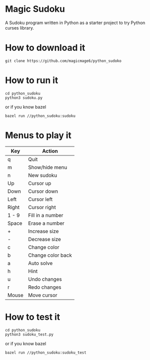 # Magic Sudoku

A Sudoku program written in Python as a starter project to try Python curses library.

# How to download it

```shell
git clone https://github.com/magicmage6/python_sudoko
```

# How to run it

```shell
cd python_sudoku
python3 sudoku.py
```

or if you know bazel

```shell
bazel run //python_sudoku:sudoku
```

# Menus to play it

| Key   | Action |
| ----- | -------- |
|q      | Quit |
|m      | Show/hide menu |
|n      | New sudoku |
|Up     | Cursor up |
|Down   | Cursor down |
|Left   | Cursor left |
|Right  | Cursor right |
|1 - 9  | Fill in a number |
|Space  | Erase a number |
|+      | Increase size |
|-      | Decrease size |
|c      | Change color |
|b      | Change color back |
|a      | Auto solve |
|h      | Hint |
|u      | Undo changes |
|r      | Redo changes |
|Mouse  | Move cursor |

# How to test it

```shell
cd python_sudoku
python3 sudoku_test.py
```

or if you know bazel

```shell
bazel run //python_sudoku:sudoku_test
```
